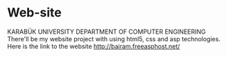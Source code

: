 # Web-site
KARABÜK UNIVERSITY DEPARTMENT OF COMPUTER ENGINEERING
There'll be my website project with using html5, css and asp technologies.
Here is the link to the website http://bairam.freeasphost.net/

